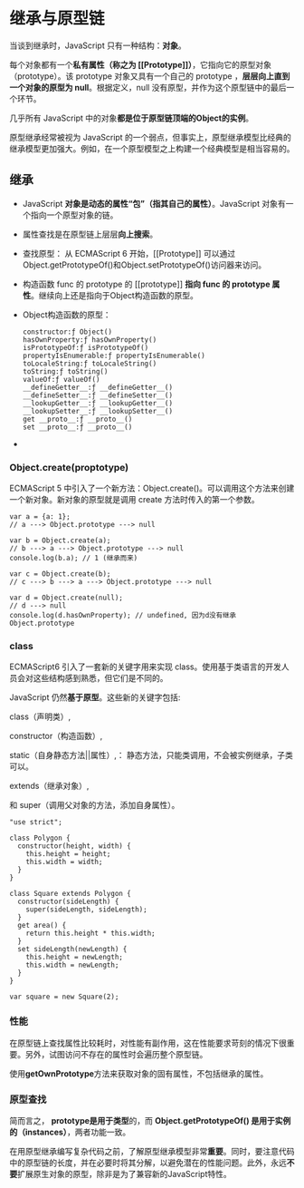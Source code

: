 # 继承与原型链

当谈到继承时，JavaScript 只有一种结构：**对象**。

每个对象都有一个**私有属性（称之为 [[Prototype]]）**，它指向它的原型对象（prototype）。该 prototype 对象又具有一个自己的 prototype ，**层层向上直到一个对象的原型为 null**。根据定义，null 没有原型，并作为这个原型链中的最后一个环节。

几乎所有 JavaScript 中的对象**都是位于原型链顶端的Object的实例**。

原型继承经常被视为 JavaScript 的一个弱点，但事实上，原型继承模型比经典的继承模型更加强大。例如，在一个原型模型之上构建一个经典模型是相当容易的。



## 继承

- JavaScript **对象是动态的属性“包”（指其自己的属性）**。JavaScript 对象有一个指向一个原型对象的链。

- 属性查找是在原型链上层层**向上搜索**。

- 查找原型： 从 ECMAScript 6 开始，[[Prototype]] 可以通过Object.getPrototypeOf()和Object.setPrototypeOf()访问器来访问。

- 构造函数 func 的 prototype 的 [[prototype]] **指向 func 的 prototype 属性**。继续向上还是指向于Object构造函数的原型。

- Object构造函数的原型：

  ```
  constructor:ƒ Object()
  hasOwnProperty:ƒ hasOwnProperty()
  isPrototypeOf:ƒ isPrototypeOf()
  propertyIsEnumerable:ƒ propertyIsEnumerable()
  toLocaleString:ƒ toLocaleString()
  toString:ƒ toString()
  valueOf:ƒ valueOf()
  __defineGetter__:ƒ __defineGetter__()
  __defineSetter__:ƒ __defineSetter__()
  __lookupGetter__:ƒ __lookupGetter__()
  __lookupSetter__:ƒ __lookupSetter__()
  get __proto__:ƒ __proto__()
  set __proto__:ƒ __proto__()
  ```
- 




### Object.create(proptotype)

ECMAScript 5 中引入了一个新方法：Object.create()。可以调用这个方法来创建一个新对象。新对象的原型就是调用 create 方法时传入的第一个参数。

```
var a = {a: 1}; 
// a ---> Object.prototype ---> null

var b = Object.create(a);
// b ---> a ---> Object.prototype ---> null
console.log(b.a); // 1 (继承而来)

var c = Object.create(b);
// c ---> b ---> a ---> Object.prototype ---> null

var d = Object.create(null);
// d ---> null
console.log(d.hasOwnProperty); // undefined, 因为d没有继承Object.prototype
```

### class

ECMAScript6 引入了一套新的关键字用来实现 class。使用基于类语言的开发人员会对这些结构感到熟悉，但它们是不同的。

JavaScript 仍然**基于原型**。这些新的关键字包括:

class（声明类）,

constructor（构造函数）,

static（自身静态方法||属性）,： 静态方法，只能类调用，不会被实例继承，子类可以。

extends（继承对象）,

和 super（调用父对象的方法，添加自身属性）。

```
"use strict";

class Polygon {
  constructor(height, width) {
    this.height = height;
    this.width = width;
  }
}

class Square extends Polygon {
  constructor(sideLength) {
    super(sideLength, sideLength);
  }
  get area() {
    return this.height * this.width;
  }
  set sideLength(newLength) {
    this.height = newLength;
    this.width = newLength;
  }
}

var square = new Square(2);
```

### 性能

在原型链上查找属性比较耗时，对性能有副作用，这在性能要求苛刻的情况下很重要。另外，试图访问不存在的属性时会遍历整个原型链。

使用**getOwnPrototype**方法来获取对象的固有属性，不包括继承的属性。





### 原型查找

简而言之， **prototype是用于类型**的，而 **Object.getPrototypeOf() 是用于实例的（instances）**，两者功能一致。

在用原型继承编写复杂代码之前，了解原型继承模型非常**重要**。同时，要注意代码中的原型链的长度，并在必要时将其分解，以避免潜在的性能问题。此外，永远**不要**扩展原生对象的原型，除非是为了兼容新的JavaScript特性。

